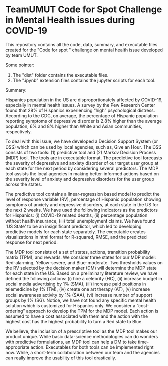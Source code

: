 # TeamUMUT Code for Spot Challenge in Mental Health issues during COVID-19
This repository contains all the code, data, summary, and executable files created for the "Code for spot " challenge on mental health issue developed by team UMUT.

Some pointer:
1. The "dist" folder contains the executable files.
2. The ".ipynb" extension files contains the jupyter scripts for each tool.

Summary:

Hispanics population in the US are disproportionately affected by COVID-19, especially in mental health issues. A survey by the Pew Research Center found that 28% of Hispanics experiencing “high” psychological distress. According to the CDC, on average, the percentage of Hispanic population reporting symptoms of depressive disorder is 2.8% higher than the average population, 6% and 8% higher than White and Asian communities, respectively.

To deal with this issue, we have developed a Decision Support System (or DSS) which can be used by local agencies, such as, Give an Hour. The DSS consists of two tools: (1) predictive tool and (2) Markov Decision Process (MDP) tool. The tools are in executable format. The predictive tool forecasts the severity of depressive and anxiety disorder of our target user group at each state for the next period by considering several predictors. The MDP tool assists the local agencies in making better-informed actions based on the severity level of anxiety and depressive disorders for the user group across the states. 

The predictive tool contains a linear-regression based model to predict the level of response variable (RV), percentage of Hispanic population showing symptoms of anxiety and depressive disorders, at each state in the US for the next 2 weeks. We have used the following indicators as the predictors for Hispanics: (i) COVID-19 related deaths, (ii) percentage population without health insurance, (iii) total unemployment claims. We have found 'US State' to be an insignificant predictor, which led to developing predictive models for each state separately. The executable creates visualizations in html format for R-squared, RMSE, and the predicted response for next period.

The MDP tool consists of a set of states, actions, transition probability matrix (TPM), and rewards. We consider three states for our MDP model: Red-alarming, Yellow-severe, and Blue-moderate. Two thresholds values on the RV selected by the decision maker (DM) will determine the MDP state for each state in the US. Based on a preliminary literature review, we have defined the following actions: (i) hire a celebrity (HC), (ii) increase budget in social media advertising by 1% (SMA), (iii) increase paid positions in telemedicine by 1% (TM), (iv) create one art therapy (AT), (v) increase social awareness activity by 1% (SAA), (vi) increase number of support groups by 1% (SG). Notice, we have not found any specific mental health solution which is customized for Hispanics only. We consider a “cost-ordering” approach to develop the TPM for the MDP model. Each action is assumed to have a cost associated with them and the action with the highest cost has the highest probability to turn a Red state to Blue.

We believe, the inclusion of a prescriptive tool as the MDP tool makes our product unique. While basic data-science methodologies can do wonders with predictive formulations, an MDP tool can help a DM to take time-appropriate action. Executables for both tools can be implemented right now. While, a short-term collaboration between our team and the agencies can really improve the usability of this tool drastically.
